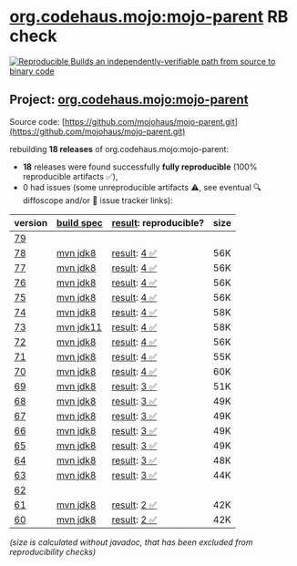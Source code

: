 [org.codehaus.mojo:mojo-parent](https://central.sonatype.com/artifact/org.codehaus.mojo/mojo-parent/versions) RB check
=======

[![Reproducible Builds](https://reproducible-builds.org/images/logos/rb.svg) an independently-verifiable path from source to binary code](https://reproducible-builds.org/)

## Project: [org.codehaus.mojo:mojo-parent](https://central.sonatype.com/artifact/org.codehaus.mojo/mojo-parent/versions)

Source code: [https://github.com/mojohaus/mojo-parent.git](https://github.com/mojohaus/mojo-parent.git)

rebuilding **18 releases** of org.codehaus.mojo:mojo-parent:
- **18** releases were found successfully **fully reproducible** (100% reproducible artifacts :white_check_mark:),
- 0 had issues (some unreproducible artifacts :warning:, see eventual :mag: diffoscope and/or :memo: issue tracker links):

| version | [build spec](/BUILDSPEC.md) | [result](https://reproducible-builds.org/docs/jvm/): reproducible? | size |
| -- | --------- | ------ | -- |
| [79](https://central.sonatype.com/artifact/org.codehaus.mojo/mojo-parent/79/pom) | | | |
| [78](https://central.sonatype.com/artifact/org.codehaus.mojo/mojo-parent/78/pom) | [mvn jdk8](mojo-parent-78.buildspec) | [result](mojo-parent-78.buildinfo): [4 :white_check_mark: ](mojo-parent-78.buildcompare) | 56K |
| [77](https://central.sonatype.com/artifact/org.codehaus.mojo/mojo-parent/77/pom) | [mvn jdk8](mojo-parent-77.buildspec) | [result](mojo-parent-77.buildinfo): [4 :white_check_mark: ](mojo-parent-77.buildcompare) | 56K |
| [76](https://central.sonatype.com/artifact/org.codehaus.mojo/mojo-parent/76/pom) | [mvn jdk8](mojo-parent-76.buildspec) | [result](mojo-parent-76.buildinfo): [4 :white_check_mark: ](mojo-parent-76.buildcompare) | 56K |
| [75](https://central.sonatype.com/artifact/org.codehaus.mojo/mojo-parent/75/pom) | [mvn jdk8](mojo-parent-75.buildspec) | [result](mojo-parent-75.buildinfo): [4 :white_check_mark: ](mojo-parent-75.buildcompare) | 56K |
| [74](https://central.sonatype.com/artifact/org.codehaus.mojo/mojo-parent/74/pom) | [mvn jdk8](mojo-parent-74.buildspec) | [result](mojo-parent-74.buildinfo): [4 :white_check_mark: ](mojo-parent-74.buildcompare) | 58K |
| [73](https://central.sonatype.com/artifact/org.codehaus.mojo/mojo-parent/73/pom) | [mvn jdk11](mojo-parent-73.buildspec) | [result](mojo-parent-73.buildinfo): [4 :white_check_mark: ](mojo-parent-73.buildcompare) | 58K |
| [72](https://central.sonatype.com/artifact/org.codehaus.mojo/mojo-parent/72/pom) | [mvn jdk8](mojo-parent-72.buildspec) | [result](mojo-parent-72.buildinfo): [4 :white_check_mark: ](mojo-parent-72.buildcompare) | 56K |
| [71](https://central.sonatype.com/artifact/org.codehaus.mojo/mojo-parent/71/pom) | [mvn jdk8](mojo-parent-71.buildspec) | [result](mojo-parent-71.buildinfo): [4 :white_check_mark: ](mojo-parent-71.buildcompare) | 55K |
| [70](https://central.sonatype.com/artifact/org.codehaus.mojo/mojo-parent/70/pom) | [mvn jdk8](mojo-parent-70.buildspec) | [result](mojo-parent-70.buildinfo): [4 :white_check_mark: ](mojo-parent-70.buildcompare) | 60K |
| [69](https://central.sonatype.com/artifact/org.codehaus.mojo/mojo-parent/69/pom) | [mvn jdk8](mojo-parent-69.buildspec) | [result](mojo-parent-69.buildinfo): [3 :white_check_mark: ](mojo-parent-69.buildcompare) | 51K |
| [68](https://central.sonatype.com/artifact/org.codehaus.mojo/mojo-parent/68/pom) | [mvn jdk8](mojo-parent-68.buildspec) | [result](mojo-parent-68.buildinfo): [3 :white_check_mark: ](mojo-parent-68.buildcompare) | 49K |
| [67](https://central.sonatype.com/artifact/org.codehaus.mojo/mojo-parent/67/pom) | [mvn jdk8](mojo-parent-67.buildspec) | [result](mojo-parent-67.buildinfo): [3 :white_check_mark: ](mojo-parent-67.buildcompare) | 49K |
| [66](https://central.sonatype.com/artifact/org.codehaus.mojo/mojo-parent/66/pom) | [mvn jdk8](mojo-parent-66.buildspec) | [result](mojo-parent-66.buildinfo): [3 :white_check_mark: ](mojo-parent-66.buildcompare) | 49K |
| [65](https://central.sonatype.com/artifact/org.codehaus.mojo/mojo-parent/65/pom) | [mvn jdk8](mojo-parent-65.buildspec) | [result](mojo-parent-65.buildinfo): [3 :white_check_mark: ](mojo-parent-65.buildcompare) | 49K |
| [64](https://central.sonatype.com/artifact/org.codehaus.mojo/mojo-parent/64/pom) | [mvn jdk8](mojo-parent-64.buildspec) | [result](mojo-parent-64.buildinfo): [3 :white_check_mark: ](mojo-parent-64.buildcompare) | 48K |
| [63](https://central.sonatype.com/artifact/org.codehaus.mojo/mojo-parent/63/pom) | [mvn jdk8](mojo-parent-63.buildspec) | [result](mojo-parent-63.buildinfo): [3 :white_check_mark: ](mojo-parent-63.buildcompare) | 44K |
| [62](https://central.sonatype.com/artifact/org.codehaus.mojo/mojo-parent/62/pom) | | | |
| [61](https://central.sonatype.com/artifact/org.codehaus.mojo/mojo-parent/61/pom) | [mvn jdk8](mojo-parent-61.buildspec) | [result](mojo-parent-61.buildinfo): [2 :white_check_mark: ](mojo-parent-61.buildcompare) | 42K |
| [60](https://central.sonatype.com/artifact/org.codehaus.mojo/mojo-parent/60/pom) | [mvn jdk8](mojo-parent-60.buildspec) | [result](mojo-parent-60.buildinfo): [2 :white_check_mark: ](mojo-parent-60.buildcompare) | 42K |

<i>(size is calculated without javadoc, that has been excluded from reproducibility checks)</i>
